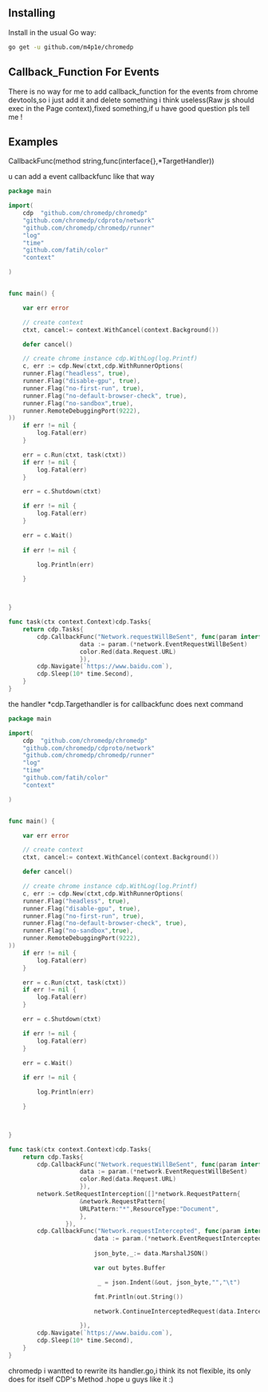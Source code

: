 ## Installing

Install in the usual Go way:

```sh
go get -u github.com/m4p1e/chromedp
```

## Callback_Function For Events

There is no way for me to add callback_function for the events from chrome devtools,so i just add it and delete something  i think useless(Raw js should exec in the Page context),fixed something,if u have good question pls tell me !


## Examples

CallbackFunc(method string,func(interface{},\*TargetHandler))

u can add a event callbackfunc like that way

```go
package main

import(
	cdp  "github.com/chromedp/chromedp"
	"github.com/chromedp/cdproto/network"
	"github.com/chromedp/chromedp/runner"
	"log"
	"time"
	"github.com/fatih/color"
	"context"

)


func main() {

	var err error

	// create context
	ctxt, cancel:= context.WithCancel(context.Background())

	defer cancel()

	// create chrome instance cdp.WithLog(log.Printf)
	c, err := cdp.New(ctxt,cdp.WithRunnerOptions(
    runner.Flag("headless", true),
    runner.Flag("disable-gpu", true),
    runner.Flag("no-first-run", true),
    runner.Flag("no-default-browser-check", true),
    runner.Flag("no-sandbox",true),
    runner.RemoteDebuggingPort(9222),
))
	if err != nil {
		log.Fatal(err)
	}

	err = c.Run(ctxt, task(ctxt))
	if err != nil {
		log.Fatal(err)
	}

	err = c.Shutdown(ctxt)

	if err != nil {
		log.Fatal(err)
	}

	err = c.Wait()
	
	if err != nil {

		log.Println(err)

	}



}

func task(ctx context.Context)cdp.Tasks{
	return cdp.Tasks{
		cdp.CallbackFunc("Network.requestWillBeSent", func(param interface{},handler *cdp.TargetHandler){
					data := param.(*network.EventRequestWillBeSent)
					color.Red(data.Request.URL)				
					}),
		cdp.Navigate(`https://www.baidu.com`),
		cdp.Sleep(10* time.Second),
	}
}
```

the handler \*cdp.Targethandler is for callbackfunc does next command

```go
package main

import(
	cdp  "github.com/chromedp/chromedp"
	"github.com/chromedp/cdproto/network"
	"github.com/chromedp/chromedp/runner"
	"log"
	"time"
	"github.com/fatih/color"
	"context"

)


func main() {

	var err error

	// create context
	ctxt, cancel:= context.WithCancel(context.Background())

	defer cancel()

	// create chrome instance cdp.WithLog(log.Printf)
	c, err := cdp.New(ctxt,cdp.WithRunnerOptions(
    runner.Flag("headless", true),
    runner.Flag("disable-gpu", true),
    runner.Flag("no-first-run", true),
    runner.Flag("no-default-browser-check", true),
    runner.Flag("no-sandbox",true),
    runner.RemoteDebuggingPort(9222),
))
	if err != nil {
		log.Fatal(err)
	}

	err = c.Run(ctxt, task(ctxt))
	if err != nil {
		log.Fatal(err)
	}

	err = c.Shutdown(ctxt)

	if err != nil {
		log.Fatal(err)
	}

	err = c.Wait()
	
	if err != nil {

		log.Println(err)

	}



}

func task(ctx context.Context)cdp.Tasks{
	return cdp.Tasks{
		cdp.CallbackFunc("Network.requestWillBeSent", func(param interface{},handler *cdp.TargetHandler){
					data := param.(*network.EventRequestWillBeSent)
					color.Red(data.Request.URL)				
					}),
		network.SetRequestInterception([]*network.RequestPattern{
					&network.RequestPattern{
					URLPattern:"*",ResourceType:"Document",
					},
				}),
		cdp.CallbackFunc("Network.requestIntercepted", func(param interface{},handler *cdp.TargetHandler){
						data := param.(*network.EventRequestIntercepted)
				
						json_byte,_:= data.MarshalJSON()

						var out bytes.Buffer

						 _ = json.Indent(&out, json_byte,"","\t")

						fmt.Println(out.String())

						network.ContinueInterceptedRequest(data.InterceptionID).WithHeaders(network.Headers{"key":"val",}).Do(ctx,handler)  //add hander for each dom request

					}),
		cdp.Navigate(`https://www.baidu.com`),
		cdp.Sleep(10* time.Second),
	}
}
``` 
chromedp i wantted to rewrite its handler.go,i think its not flexible, its only does for itself CDP's Method .hope u guys like it :)




